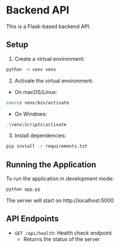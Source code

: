 # Backend API

This is a Flask-based backend API.

## Setup

1. Create a virtual environment:
```bash
python -m venv venv
```

2. Activate the virtual environment:
- On macOS/Linux:
```bash
source venv/bin/activate
```
- On Windows:
```bash
.\venv\Scripts\activate
```

3. Install dependencies:
```bash
pip install -r requirements.txt
```

## Running the Application

To run the application in development mode:

```bash
python app.py
```

The server will start on http://localhost:5000

## API Endpoints

- `GET /api/health`: Health check endpoint
  - Returns the status of the server 